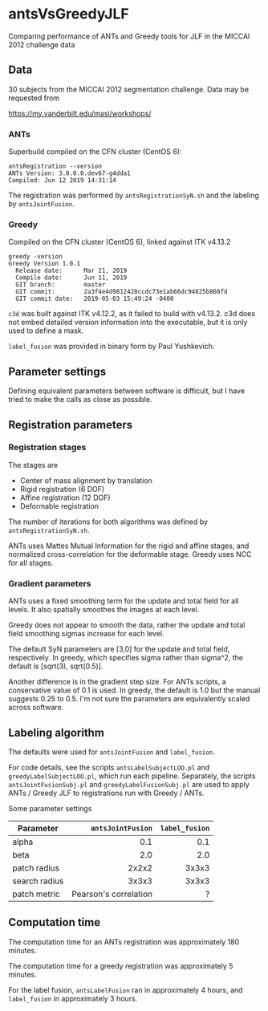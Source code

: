 # antsVsGreedyJLF
Comparing performance of ANTs and Greedy tools for JLF in the MICCAI 2012 challenge data


## Data

30 subjects from the MICCAI 2012 segmentation challenge. Data may be requested from

  https://my.vanderbilt.edu/masi/workshops/ 


### ANTs

Superbuild compiled on the CFN cluster (CentOS 6):

```
antsRegistration --version
ANTs Version: 3.0.0.0.dev67-g4dda1
Compiled: Jun 12 2019 14:31:14
```

The registration was performed by `antsRegistrationSyN.sh` and the labeling by `antsJointFusion`.


### Greedy

Compiled on the CFN cluster (CentOS 6), linked against ITK v4.13.2


```
greedy -version
Greedy Version 1.0.1
  Release date:      Mar 21, 2019
  Compile date:      Jun 11, 2019
  GIT branch:        master
  GIT commit:        2a3f4e4d9812428ccdc73e1ab66dc94825b868fd
  GIT commit date:   2019-05-03 15:49:24 -0400
```

`c3d` was built against ITK v4.12.2, as it failed to build with v4.13.2. c3d does not 
embed detailed version information into the executable, but it is only used to define a mask.

`label_fusion` was provided in binary form by Paul Yushkevich.


## Parameter settings

Defining equivalent parameters between software is difficult, but I have tried to make the
calls as close as possible.


## Registration parameters

### Registration stages

The stages are

  * Center of mass alignment by translation
  * Rigid registration (6 DOF)
  * Affine registration (12 DOF)
  * Deformable registration

The number of iterations for both algorithms was defined by `antsRegistrationSyN.sh`. 

ANTs uses Mattes Mutual Information for the rigid and affine stages, and normalized
cross-correlation for the deformable stage. Greedy uses NCC for all stages.

### Gradient parameters

ANTs uses a fixed smoothing term for the update and total field for all levels. It also
spatially smoothes the images at each level.

Greedy does not appear to smooth the data, rather the update and total field smoothing
sigmas increase for each level.

The default SyN parameters are [3,0] for the update and total field, respectively. In
greedy, which specifies sigma rather than sigma^2, the default is [sqrt(3), sqrt(0.5)].
 
Another difference is in the gradient step size. For ANTs scripts, a conservative value of
0.1 is used. In greedy, the default is 1.0 but the manual suggests 0.25 to 0.5. I'm not
sure the parameters are equivalently scaled across software.

## Labeling algorithm

The defaults were used for `antsJointFusion` and `label_fusion`.

For code details, see the scripts `antsLabelSubjectLOO.pl` and `greedyLabelSubjectLOO.pl`, which 
run each pipeline. Separately, the scripts `antsJointFusionSubj.pl` and `greedyLabelFusionSubj.pl`
are used to apply ANTs / Greedy JLF to registrations run with Greedy / ANTs.

Some parameter settings

| Parameter     | `antsJointFusion` | `label_fusion` |
| ------------- | -----------------:| --------------:|
| alpha         | 0.1               | 0.1            |
| beta          | 2.0               | 2.0            |
| patch radius  | 2x2x2             | 3x3x3          |
| search radius | 3x3x3             | 3x3x3          |
| patch metric  | Pearson's correlation | ?          |


## Computation time

The computation time for an ANTs registration was approximately 180 minutes.

The computation time for a greedy registration was approximately 5 minutes.

For the label fusion, `antsLabelFusion` ran in approximately 4 hours, 
and `label_fusion` in approximately 3 hours. 
